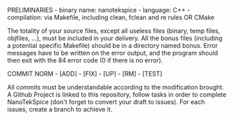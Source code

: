 PRELIMINARIES
    - binary name: nanotekspice
    - language: C++
    - compilation: via Makefile, including clean, fclean and re rules OR CMake

The totality of your source files, except all useless files (binary, temp files, objfiles, ...), must be included in your delivery.
All the bonus files (including a potential specific Makefile) should be in a directory named bonus.
Error messages have to be written on the error output, and the program should then exit with the 84 error code (0 if there is no error).

COMMIT NORM
    - [ADD]
    - [FIX]
    - [UP]
    - [RM]
    - [TEST]

All commits must be understandable according to the modification brought.
A Github Project is linked to this repository, follow tasks in order to complete NanoTekSpice (don't forget to convert your draft to issues).
For each issues, create a branch to achieve it.